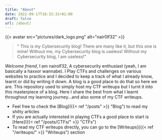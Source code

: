 ```yaml
---
title: "About"
date: 2022-09-17T18:33:31+01:00
draft: false
url: /about/
---
```


{{< avatar src="pictures/dark_logo.png" alt="nair0lf32" >}}

>" This is my Cybersecurity blog! There are many like it, but this one is mine! Without me, my Cybersecurity blog is useless! Without my Cybersecurity blog, I am useless!"

*Welcome friend*, I am nairolf32, A cybersecurity enthusiast (yeah, I am basically a haxxor wannabe). I Play CTFs and challenges on various websites to practice and I decided to keep a track of what I already know, learnt or did by writing it down. A blog is a good place to do that so here we are. This repository used to simply host my CTF writeups but I turnt it into this masterpiece of a blog. Here I share the best from what I learnt throughout my learning journey...and also some of my CTF writeups.

- Feel free to check the [Blog]({{< ref "/posts" >}} "Blog") to read my shitty articles
- If you are actually interested in playing CTFs a good place to start is [Here]({{< ref "/posts/CTFs/" >}} "CTFs")
- To read my CTF writeups directly, you can go to the [Writeups]({{< ref "/writeups/" >}} "Writeups") section

